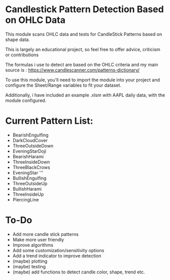 # Candlestick Pattern Detection Based on OHLC Data

This module scans OHLC data and tests for CandleStick Patterns based on shape data. 

This is largely an educational project, so feel free to offer advice, criticism or contributions

The formulas i use to detect are based on the OHLC criteria and my main source is : https://www.candlescanner.com/patterns-dictionary/

To use this module, you'll need to import the module into your project and configure the Sheet/Range variables to fit your dataset.

Additionally, i have included an example .xlsm with AAPL daily data, with the module configured. 



# Current Pattern List:
- BearishEngulfing 
- DarkCloudCover
- ThreeOutsideDown 
- EveningStarDoji 
- BearishHarami
- ThreeInsideDown 
- ThreeBlackCrows 
- EveningStar 
'''
- BullishEngulfing 
- ThreeOutsideUp 
- BullishHarami 
- ThreeInsideUp 
- PiercingLine 

# To-Do 
- Add more candle stick patterns
- Make more user friendly
- Improve algorithms
- Add some customization/sensitivity options
- Add a trend indicator to improve detection
- (maybe) plotting
- (maybe) testing
- (maybe) add functions to detect candle color, shape, trend etc.


